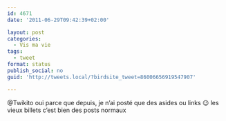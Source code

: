 ```yaml
---
id: 4671
date: '2011-06-29T09:42:39+02:00'

layout: post
categories:
  - Vis ma vie
tags:
  - tweet
format: status
publish_social: no
guid: 'http://tweets.local/?birdsite_tweet=86006656919547907'

---
```


@Twikito oui parce que depuis, je n’ai posté que des asides ou links 😉 les vieux billets c’est bien des posts normaux